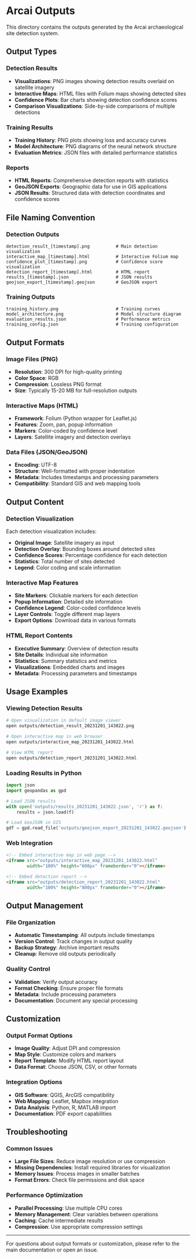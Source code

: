 # Arcai Outputs

This directory contains the outputs generated by the Arcai archaeological site detection system.

## Output Types

### Detection Results
- **Visualizations**: PNG images showing detection results overlaid on satellite imagery
- **Interactive Maps**: HTML files with Folium maps showing detected sites
- **Confidence Plots**: Bar charts showing detection confidence scores
- **Comparison Visualizations**: Side-by-side comparisons of multiple detections

### Training Results
- **Training History**: PNG plots showing loss and accuracy curves
- **Model Architecture**: PNG diagrams of the neural network structure
- **Evaluation Metrics**: JSON files with detailed performance statistics

### Reports
- **HTML Reports**: Comprehensive detection reports with statistics
- **GeoJSON Exports**: Geographic data for use in GIS applications
- **JSON Results**: Structured data with detection coordinates and confidence scores

## File Naming Convention

### Detection Outputs
```
detection_result_[timestamp].png          # Main detection visualization
interactive_map_[timestamp].html          # Interactive Folium map
confidence_plot_[timestamp].png           # Confidence score visualization
detection_report_[timestamp].html         # HTML report
results_[timestamp].json                  # JSON results
geojson_export_[timestamp].geojson        # GeoJSON export
```

### Training Outputs
```
training_history.png                      # Training curves
model_architecture.png                    # Model structure diagram
evaluation_results.json                   # Performance metrics
training_config.json                      # Training configuration
```

## Output Formats

### Image Files (PNG)
- **Resolution**: 300 DPI for high-quality printing
- **Color Space**: RGB
- **Compression**: Lossless PNG format
- **Size**: Typically 15-20 MB for full-resolution outputs

### Interactive Maps (HTML)
- **Framework**: Folium (Python wrapper for Leaflet.js)
- **Features**: Zoom, pan, popup information
- **Markers**: Color-coded by confidence level
- **Layers**: Satellite imagery and detection overlays

### Data Files (JSON/GeoJSON)
- **Encoding**: UTF-8
- **Structure**: Well-formatted with proper indentation
- **Metadata**: Includes timestamps and processing parameters
- **Compatibility**: Standard GIS and web mapping tools

## Output Content

### Detection Visualization
Each detection visualization includes:
- **Original Image**: Satellite imagery as input
- **Detection Overlay**: Bounding boxes around detected sites
- **Confidence Scores**: Percentage confidence for each detection
- **Statistics**: Total number of sites detected
- **Legend**: Color coding and scale information

### Interactive Map Features
- **Site Markers**: Clickable markers for each detection
- **Popup Information**: Detailed site information
- **Confidence Legend**: Color-coded confidence levels
- **Layer Controls**: Toggle different map layers
- **Export Options**: Download data in various formats

### HTML Report Contents
- **Executive Summary**: Overview of detection results
- **Site Details**: Individual site information
- **Statistics**: Summary statistics and metrics
- **Visualizations**: Embedded charts and images
- **Metadata**: Processing parameters and timestamps

## Usage Examples

### Viewing Detection Results
```bash
# Open visualization in default image viewer
open outputs/detection_result_20231201_143022.png

# Open interactive map in web browser
open outputs/interactive_map_20231201_143022.html

# View HTML report
open outputs/detection_report_20231201_143022.html
```

### Loading Results in Python
```python
import json
import geopandas as gpd

# Load JSON results
with open('outputs/results_20231201_143022.json', 'r') as f:
    results = json.load(f)

# Load GeoJSON in GIS
gdf = gpd.read_file('outputs/geojson_export_20231201_143022.geojson')
```

### Web Integration
```html
<!-- Embed interactive map in web page -->
<iframe src="outputs/interactive_map_20231201_143022.html" 
        width="100%" height="600px" frameborder="0"></iframe>

<!-- Embed detection report -->
<iframe src="outputs/detection_report_20231201_143022.html" 
        width="100%" height="800px" frameborder="0"></iframe>
```

## Output Management

### File Organization
- **Automatic Timestamping**: All outputs include timestamps
- **Version Control**: Track changes in output quality
- **Backup Strategy**: Archive important results
- **Cleanup**: Remove old outputs periodically

### Quality Control
- **Validation**: Verify output accuracy
- **Format Checking**: Ensure proper file formats
- **Metadata**: Include processing parameters
- **Documentation**: Document any special processing

## Customization

### Output Format Options
- **Image Quality**: Adjust DPI and compression
- **Map Style**: Customize colors and markers
- **Report Template**: Modify HTML report layout
- **Data Format**: Choose JSON, CSV, or other formats

### Integration Options
- **GIS Software**: QGIS, ArcGIS compatibility
- **Web Mapping**: Leaflet, Mapbox integration
- **Data Analysis**: Python, R, MATLAB import
- **Documentation**: PDF export capabilities

## Troubleshooting

### Common Issues
- **Large File Sizes**: Reduce image resolution or use compression
- **Missing Dependencies**: Install required libraries for visualization
- **Memory Issues**: Process images in smaller batches
- **Format Errors**: Check file permissions and disk space

### Performance Optimization
- **Parallel Processing**: Use multiple CPU cores
- **Memory Management**: Clear variables between operations
- **Caching**: Cache intermediate results
- **Compression**: Use appropriate compression settings

---

For questions about output formats or customization, please refer to the main documentation or open an issue. 